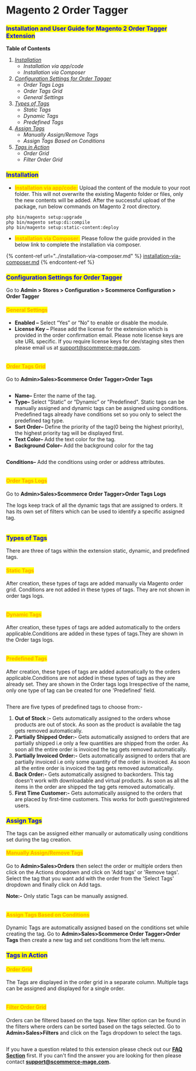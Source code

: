# Magento 2 Order Tagger

### <mark style="color:blue;">Installation and User Guide for Magento 2 Order Tagger Extension</mark>

**Table of Contents**

1. [_Installation_ ](magento-2-order-tagger.md#\_bookmark0)
   * _Installation via app/code_&#x20;
   * _Installation via Composer_
2. [_Configuration Settings for Order Tagger_](magento-2-order-tagger.md#\_bookmark3)
   * _Order Tags Logs_
   * _Order Tags Grid_
   * _General Settings_&#x20;
3. [_Types of Tags_](magento-2-order-tagger.md#\_bookmark3-1)
   * _Static Tags_
   * _Dynamic Tags_
   * _Predefined Tags_
4. [_Assign Tags_](magento-2-order-tagger.md#\_bookmark3-1)
   * _Manually Assign/Remove Tags_&#x20;
   * _Assign Tags Based on Conditions_
5. [_Tags in Action_](magento-2-order-tagger.md#\_bookmark3-2)
   * _Order Grid_
   * _Filter Order Grid_

### <mark style="color:blue;">Installation</mark> <a href="#bookmark0" id="bookmark0"></a>

* <mark style="color:orange;">**Installation via app/code:**</mark> Upload the content of the module to your root folder. This will not overwrite the existing Magento folder or files, only the new contents will be added. After the successful upload of the package, run below commands on Magento 2 root directory.

```
php bin/magento setup:upgrade
php bin/magento setup:di:compile
php bin/magento setup:static-content:deploy
```

* <mark style="color:orange;">**Installation via Composer:**</mark> Please follow the guide provided in the below link to complete the installation via composer.

{% content-ref url="../installation-via-composer.md" %}
[installation-via-composer.md](../installation-via-composer.md)
{% endcontent-ref %}

### <mark style="color:blue;">Configuration Settings for Order Tagger</mark> <a href="#bookmark3" id="bookmark3"></a>

Go to **Admin > Stores > Configuration > Scommerce Configuration > Order Tagger**

#### <mark style="color:orange;">General Settings</mark> <a href="#bookmark4" id="bookmark4"></a>

* **Enabled –** Select “Yes” or “No” to enable or disable the module.
* **License Key –** Please add the license for the extension which is provided in the order confirmation email. Please note license keys are site URL specific. If you require license keys for dev/staging sites then please email us at [support@scommerce-mage.com](mailto:support@scommerce-mage.com).

<figure><img src="../../.gitbook/assets/image (80).png" alt=""><figcaption></figcaption></figure>

#### <mark style="color:orange;">Order Tags Grid</mark> <a href="#bookmark4" id="bookmark4"></a>

Go to **Admin>Sales>Scommerce Order Tagger>Order Tags**

<figure><img src="../../.gitbook/assets/image (43).png" alt=""><figcaption></figcaption></figure>

* **Name–** Enter the name of the tag.
* **Type–** Select “Static” or “Dynamic” or "Predefined". Static tags can be manually assigned and dynamic tags can be assigned using conditions. Predefined tags already have conditions set so you only to select the predefined tag type.
* **Sort Order–** Define the priority of the tag(0 being the highest priority), the highest priority tag will be displayed first.&#x20;
* **Text Color–** Add the text color for the tag.
* **Background Color–** Add the background color for the tag

<figure><img src="../../.gitbook/assets/image (23).png" alt=""><figcaption></figcaption></figure>

**Conditions–** Add the conditions using order or address attributes.

<figure><img src="../../.gitbook/assets/newtag2_50.png" alt=""><figcaption></figcaption></figure>

#### <mark style="color:orange;">Order Tags Logs</mark> <a href="#bookmark4" id="bookmark4"></a>

Go to **Admin>Sales>Scommerce Order Tagger>Order Tags Logs**

The logs keep track of all the dynamic tags that are assigned to orders. It has its own set of filters which can be used to identify a specific assigned tag.

<figure><img src="../../.gitbook/assets/image (38).png" alt=""><figcaption></figcaption></figure>

### <mark style="color:blue;">Types of Tags</mark> <a href="#bookmark3" id="bookmark3"></a>

There are three of tags within the extension static, dynamic, and predefined tags.&#x20;

#### <mark style="color:orange;">Static Tags</mark> <a href="#bookmark4" id="bookmark4"></a>

After creation, these types of tags are added manually via Magento order grid. Conditions are not added in these types of tags. They are not shown in order tags logs.

<figure><img src="../../.gitbook/assets/image (55).png" alt=""><figcaption></figcaption></figure>

#### <mark style="color:orange;">Dynamic Tags</mark> <a href="#bookmark4" id="bookmark4"></a>

After creation, these types of tags are added automatically to the orders applicable.Conditions are added in these types of tags.They are shown in the Order tags logs.

<figure><img src="../../.gitbook/assets/image (52).png" alt=""><figcaption></figcaption></figure>

#### <mark style="color:orange;">Predefined Tags</mark> <a href="#bookmark4" id="bookmark4"></a>

After creation, these types of tags are added automatically to the orders applicable.Conditions are not added in these types of tags as they are already set. They are shown in the Order tags logs Irrespective of the name, only one type of tag can be created for one 'Predefined' field.

<figure><img src="../../.gitbook/assets/image (28).png" alt=""><figcaption></figcaption></figure>

There are five types of predefined tags to choose from:-

1. **Out of Stock :-** Gets automatically assigned to the orders whose products are out of stock. As soon as the product is available the tag gets removed automatically.
2. **Partially Shipped Order:-** Gets automatically assigned to orders that are partially shipped i.e only a few quantities are shipped from the order. As soon all the entire order is invoiced the tag gets removed automatically.&#x20;
3. **Partially Invoiced Order:-** Gets automatically assigned to orders that are partially invoiced i.e only some quantity of the order is invoiced. As soon all the entire order is invoiced the tag gets removed automatically.&#x20;
4. **Back Order:-** Gets automatically assigned to backorders. This tag doesn't work with downloadable and virtual products. As soon as all the items in the order are shipped the tag gets removed automatically.
5. **First Time Customer:-** Gets automatically assigned to the orders that are placed by first-time customers. This works for both guest/registered users.

### <mark style="color:blue;">Assign Tags</mark> <a href="#bookmark3" id="bookmark3"></a>

The tags can be assigned either manually or automatically using conditions set during the tag creation.&#x20;

#### <mark style="color:orange;">Manually Assign/Remove Tags</mark> <a href="#bookmark4" id="bookmark4"></a>

Go to **Admin>Sales>Orders** then select the order or multiple orders then click on the Actions dropdown and click on 'Add tags' or 'Remove tags'. Select the tag that you want add with the order from the 'Select Tags' dropdown and finally click on Add tags. &#x20;

**Note:-** Only static Tags can be manually assigned.

<figure><img src="../../.gitbook/assets/manuallyassigntags_50.png" alt=""><figcaption></figcaption></figure>

#### <mark style="color:orange;">Assign Tags Based on Conditions</mark> <a href="#bookmark4" id="bookmark4"></a>

Dynamic Tags are automatically assigned based on the conditions set while creating the tag. Go to **Admin>Sales>Scommerce Order Tagger>Order Tags** then create a new tag and set conditions from the left menu.&#x20;

### <mark style="color:blue;">Tags in Action</mark> <a href="#bookmark3" id="bookmark3"></a>

#### <mark style="color:orange;">Order Grid</mark> <a href="#bookmark4" id="bookmark4"></a>

The Tags are displayed in the order grid in a separate column. Multiple tags can be assigned and displayed for a single order.

<figure><img src="../../.gitbook/assets/image (74).png" alt=""><figcaption></figcaption></figure>

#### <mark style="color:orange;">Filter Order Grid</mark> <a href="#bookmark4" id="bookmark4"></a>

Orders can be filtered based on the tags. New filter option can be found in the filters where orders can be sorted based on the tags selected. Go to **Admin>Sales>Filters** and click on the Tags dropdown to select the tags.&#x20;

<figure><img src="../../.gitbook/assets/image (50).png" alt=""><figcaption></figcaption></figure>

If you have a question related to this extension please check out our [**FAQ Section**](https://www.scommerce-mage.com/magento-2-order-tagger.html#customfaq) first. If you can't find the answer you are looking for then please contact [**support@scommerce-mage.com**](mailto:core@scommerce-mage.com)**.**
